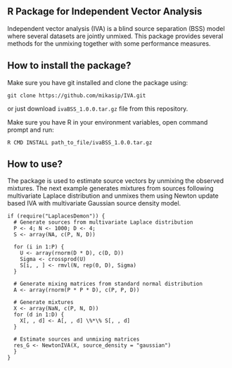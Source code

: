 ## R Package for Independent Vector Analysis

Independent vector analysis (IVA) is a blind source separation (BSS) model where several datasets are jointly unmixed. This package provides several methods for the unmixing together with some performance measures.

## How to install the package?

Make sure you have git installed and clone the package using:

`git clone https://github.com/mikasip/IVA.git`

or just download `ivaBSS_1.0.0.tar.gz` file from this repository.

Make sure you have R in your environment variables, open command prompt and run:

`R CMD INSTALL path_to_file/ivaBSS_1.0.0.tar.gz`

## How to use?

The package is used to estimate source vectors by unmixing the observed mixtures. The next example generates mixtures from sources following multivariate Laplace distribution and unmixes them using Newton update based IVA with multivariate Gaussian source density model.

```
if (require("LaplacesDemon")) {
  # Generate sources from multivariate Laplace distribution
  P <- 4; N <- 1000; D <- 4;
  S <- array(NA, c(P, N, D))
      
  for (i in 1:P) {
    U <- array(rnorm(D * D), c(D, D))
    Sigma <- crossprod(U)
    S[i, , ] <- rmvl(N, rep(0, D), Sigma)
  }
    
  # Generate mixing matrices from standard normal distribution
  A <- array(rnorm(P * P * D), c(P, P, D))
    
  # Generate mixtures
  X <- array(NaN, c(P, N, D))
  for (d in 1:D) {
    X[, , d] <- A[, , d] \%*\% S[, , d]
  }
    
  # Estimate sources and unmixing matrices
  res_G <- NewtonIVA(X, source_density = "gaussian")
  }
}

```
